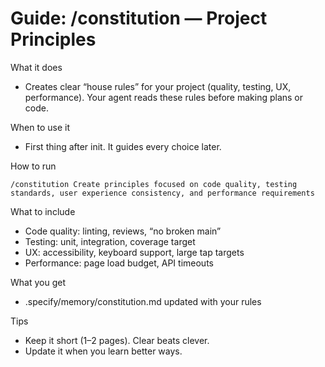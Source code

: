 # Guide: /constitution — Project Principles

What it does
- Creates clear “house rules” for your project (quality, testing, UX, performance). Your agent reads these rules before making plans or code.

When to use it
- First thing after init. It guides every choice later.

How to run
```text
/constitution Create principles focused on code quality, testing standards, user experience consistency, and performance requirements
```

What to include
- Code quality: linting, reviews, “no broken main”
- Testing: unit, integration, coverage target
- UX: accessibility, keyboard support, large tap targets
- Performance: page load budget, API timeouts

What you get
- .specify/memory/constitution.md updated with your rules

Tips
- Keep it short (1–2 pages). Clear beats clever.
- Update it when you learn better ways.
```
